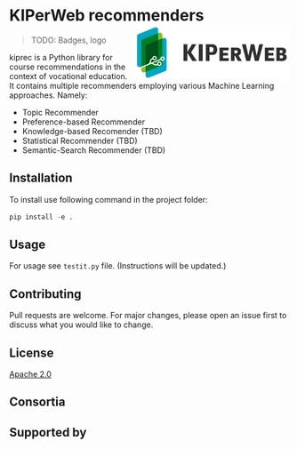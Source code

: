 # KIPerWeb recommenders <img align="right" height="100" top=-100 src="figures/kip.jpg">
> TODO: Badges, logo

kiprec is a Python library for course recommendations in the context of vocational
education. It contains multiple recommenders employing various Machine Learning
approaches. Namely:
- Topic Recommender
- Preference-based Recommender
- Knowledge-based Recomender (TBD)
- Statistical Recommender (TBD)
- Semantic-Search Recommender (TBD)

## Installation
To install use following command in the project folder:
```python
pip install -e .
```

## Usage
For usage see `testit.py` file. (Instructions will be updated.)

## Contributing
Pull requests are welcome. For major changes, please open an issue first to 
discuss what you would like to change.

## License
[Apache 2.0](https://www.apache.org/licenses/LICENSE-2.0)

## Consortia

## Supported by
